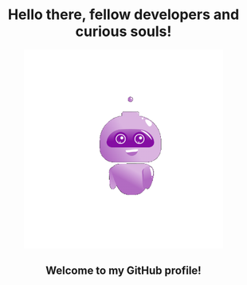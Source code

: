 <div align="center">
  <h1>Hello there, fellow developers and curious souls!</h1>
</div>

<div align="center">
  <img src="./Hello.gif" alt="Hi" height="400">
</div>

<div align="center">
  <h2>Welcome to my GitHub profile!</h2>
</div>
